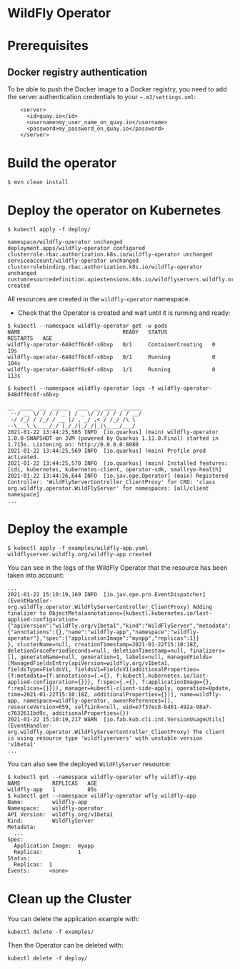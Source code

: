 # WildFly Operator

# Prerequisites

## Docker registry authentication

To be able to push the Docker image to a Docker registry, you need to add the server authentication credentials to 
your `~.m2/settings.xml`:

```
    <server>
      <id>quay.io</id>
      <username>my_user_name_on_quay.io</username>
      <password>my_password_on_quay.io</password>
    </server>
```

# Build the operator

```
$ mvn clean install
```

# Deploy the operator on Kubernetes

```
$ kubectl apply -f deploy/

namespace/wildfly-operator unchanged
deployment.apps/wildfly-operator configured
clusterrole.rbac.authorization.k8s.io/wildfly-operator unchanged
serviceaccount/wildfly-operator unchanged
clusterrolebinding.rbac.authorization.k8s.io/wildfly-operator unchanged
customresourcedefinition.apiextensions.k8s.io/wildflyservers.wildfly.org created
```
All resources are created in the `wildfly-operator` namespace.

* Check that the Operator is created and wait until it is running and ready:

```
$ kubectl --namespace wildfly-operator get -w pods
NAME                                READY   STATUS              RESTARTS   AGE
wildfly-operator-648dff6c6f-s6bvp   0/1     ContainerCreating   0          19s
wildfly-operator-648dff6c6f-s6bvp   0/1     Running             0          104s
wildfly-operator-648dff6c6f-s6bvp   1/1     Running             0          113s

$ kubectl --namespace wildfly-operator logs -f wildfly-operator-648dff6c6f-s6bvp

__  ____  __  _____   ___  __ ____  ______
 --/ __ \/ / / / _ | / _ \/ //_/ / / / __/
 -/ /_/ / /_/ / __ |/ , _/ ,< / /_/ /\ \
--\___\_\____/_/ |_/_/|_/_/|_|\____/___/
2021-01-22 13:44:25,565 INFO  [io.quarkus] (main) wildfly-operator 1.0.0-SNAPSHOT on JVM (powered by Quarkus 1.11.0.Final) started in 1.715s. Listening on: http://0.0.0.0:8080
2021-01-22 13:44:25,569 INFO  [io.quarkus] (main) Profile prod activated.
2021-01-22 13:44:25,570 INFO  [io.quarkus] (main) Installed features: [cdi, kubernetes, kubernetes-client, operator-sdk, smallrye-health]
2021-01-22 13:44:26,644 INFO  [io.jav.ope.Operator] (main) Registered Controller: 'WildFlyServerController_ClientProxy' for CRD: 'class org.wildfly.operator.WildFlyServer' for namespaces: [all/client namespace]
...
```

# Deploy the example

```
$ kubectl apply -f examples/wildfly-app.yaml
wildflyserver.wildfly.org/wildfly-app created
```

You can see in the logs of the WildFly Operator that the resource has been taken into account:

```
...
2021-01-22 15:10:19,169 INFO  [io.jav.ope.pro.EventDispatcher] (EventHandler-org.wildfly.operator.WildFlyServerController_ClientProxy) Adding finalizer to ObjectMeta(annotations={kubectl.kubernetes.io/last-applied-configuration={"apiVersion":"wildfly.org/v1beta1","kind":"WildFlyServer","metadata":{"annotations":{},"name":"wildfly-app","namespace":"wildfly-operator"},"spec":{"applicationImage":"myapp","replicas":1}}
}, clusterName=null, creationTimestamp=2021-01-22T15:10:18Z, deletionGracePeriodSeconds=null, deletionTimestamp=null, finalizers=[], generateName=null, generation=1, labels=null, managedFields=[ManagedFieldsEntry(apiVersion=wildfly.org/v1beta1, fieldsType=FieldsV1, fieldsV1=FieldsV1(additionalProperties={f:metadata={f:annotations={.={}, f:kubectl.kubernetes.io/last-applied-configuration={}}}, f:spec={.={}, f:applicationImage={}, f:replicas={}}}), manager=kubectl-client-side-apply, operation=Update, time=2021-01-22T15:10:18Z, additionalProperties={})], name=wildfly-app, namespace=wildfly-operator, ownerReferences=[], resourceVersion=659, selfLink=null, uid=e7f37ec8-b461-492a-98a7-c7632611bd9c, additionalProperties={})
2021-01-22 15:10:19,217 WARN  [io.fab.kub.cli.int.VersionUsageUtils] (EventHandler-org.wildfly.operator.WildFlyServerController_ClientProxy) The client is using resource type 'wildflyservers' with unstable version 'v1beta1'
...
```

You can also see the deployed `WildFlyServer` resource:

```
$ kubectl get --namespace wildfly-operator wfly wildfly-app
NAME          REPLICAS   AGE
wildfly-app   1          85s
$ kubectl get --namespace wildfly-operator wfly wildfly-app
Name:         wildfly-app
Namespace:    wildfly-operator
API Version:  wildfly.org/v1beta1
Kind:         WildFlyServer
Metadata:
  ...
Spec:
  Application Image:  myapp
  Replicas:           1
Status:
  Replicas:  1
Events:      <none>
```

# Clean up the Cluster

You can delete the application example with:

```
kubectl delete -f examples/
```

Then the Operator can be deleted with:

```
kubectl delete -f deploy/
```
